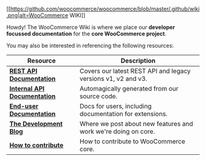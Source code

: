 [[https://github.com/woocommerce/woocommerce/blob/master/.github/wiki.png|alt=WooCommerce WIKI]]

Howdy! The WooCommerce Wiki is where we place our **developer focussed documentation** for the **core WooCommerce project**.

You may also be interested in referencing the following resources:

| Resource      | Description   |
| ------------- | ------------- |
| **[REST API Documentation](http://woocommerce.github.io/woocommerce-rest-api-docs/)** | Covers our latest REST API and legacy versions v1, v2 and v3. |
| **[Internal API Documentation](https://docs.woocommerce.com/wc-apidocs/index.html)** | Automagically generated from our source code. |
| **[End-user Documentation](https://docs.woocommerce.com/)** | Docs for users, including documentation for extensions. |
| **[The Development Blog](https://woocommerce.wordpress.com)** | Where we post about new features and work we're doing on core. |
| **[How to contribute](https://github.com/woocommerce/woocommerce/blob/master/.github/CONTRIBUTING.md)** | How to contribute to WooCommerce core. |

